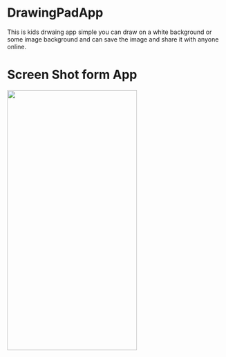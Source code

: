 # DrawingPadApp
This is kids drwaing app simple you can draw on a white background or some image background and can save the image and share it with anyone online.
# Screen Shot form App

<img style="width: 300px; height: 600px;" 
     src="https://github.com/abhivrm16/DrawingPadApp/assets/93922066/682f30d2-8d8a-454b-b9ab-58bde0cdce49">

